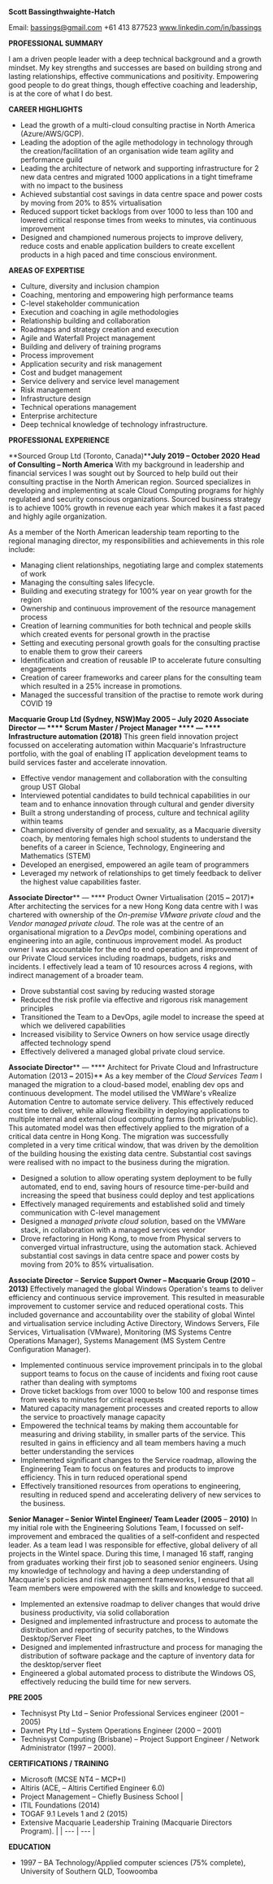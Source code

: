 **Scott Bassingthwaighte-Hatch**

Email: bassings@gmail.com
+61 413 877523 
www.linkedin.com/in/bassings

**PROFESSIONAL SUMMARY**

I am a driven people leader with a deep technical background and a growth mindset. My key strengths and successes are based on building strong and lasting relationships, effective communications and positivity. Empowering good people to do great things, though effective coaching and leadership, is at the core of what I do best.

**CAREER HIGHLIGHTS**

- Lead the growth of a multi-cloud consulting practise in North America (Azure/AWS/GCP).
- Leading the adoption of the agile methodology in technology through the creation/facilitation of an organisation wide team agility and performance guild
- Leading the architecture of network and supporting infrastructure for 2 new data centres and migrated 1000 applications in a tight timeframe with no impact to the business
- Achieved substantial cost savings in data centre space and power costs by moving from 20% to 85% virtualisation
- Reduced support ticket backlogs from over 1000 to less than 100 and lowered critical response times from weeks to minutes, via continuous improvement
- Designed and championed numerous projects to improve delivery, reduce costs and enable application builders to create excellent products in a high paced and time conscious environment.

**AREAS OF EXPERTISE**
- Culture, diversity and inclusion champion
- Coaching, mentoring and empowering high performance teams
- C-level stakeholder communication
- Execution and coaching in agile methodologies
- Relationship building and collaboration
- Roadmaps and strategy creation and execution
- Agile and Waterfall Project management
- Building and delivery of training programs
- Process improvement
- Application security and risk management
- Cost and budget management
- Service delivery and service level management
- Risk management
- Infrastructure design
- Technical operations management
- Enterprise architecture
- Deep technical knowledge of technology infrastructure.

**PROFESSIONAL EXPERIENCE**

**Sourced Group Ltd (Toronto, Canada)****July 2019 – October 2020**
**Head of Consulting – North America**
With my background in leadership and financial services I was sought out by Sourced to help build out their consulting practise in the North American region. Sourced specializes in developing and implementing at scale Cloud Computing programs for highly regulated and security conscious organizations. Sourced business strategy is to achieve 100% growth in revenue each year which makes it a fast paced and highly agile organization.

As a member of the North American leadership team reporting to the regional managing director, my responsibilities and achievements in this role include:

- Managing client relationships, negotiating large and complex statements of work
- Managing the consulting sales lifecycle.
- Building and executing strategy for 100% year on year growth for the region
- Ownership and continuous improvement of the resource management process
- Creation of learning communities for both technical and people skills which created events for personal growth in the practise
- Setting and executing personal growth goals for the consulting practise to enable them to grow their careers
- Identification and creation of reusable IP to accelerate future consulting engagements
- Creation of career frameworks and career plans for the consulting team which resulted in a 25% increase in promotions.
- Managed the successful transition of the practise to remote work during COVID 19

**Macquarie Group Ltd (Sydney, NSW)****May 2005 – July 2020**
**Associate Director**** — **** Scrum Master / Project Manager **** — **** Infrastructure automation (2018)**
This green field innovation project focussed on accelerating automation within Macquarie&#39;s Infrastructure portfolio, with the goal of enabling IT application development teams to build services faster and accelerate innovation.

- Effective vendor management and collaboration with the consulting group UST Global
- Interviewed potential candidates to build technical capabilities in our team and to enhance innovation through cultural and gender diversity
- Built a strong understanding of process, culture and technical agility within teams
- Championed diversity of gender and sexuality, as a Macquarie diversity coach, by mentoring females high school students to understand the benefits of a career in Science, Technology, Engineering and Mathematics (STEM)
- Developed an energised, empowered an agile team of programmers
- Leveraged my network of relationships to get timely feedback to deliver the highest value capabilities faster.

**Associate Director**** — **** Product Owner Virtualisation (2015 **–** 2017)*
After architecting the services for a new Hong Kong data centre with I was chartered with ownership of the _On-premise VMware private cloud_ and the _Vendor managed private cloud_. The role was at the centre of an organisational migration to a _DevOps_ model, combining operations and engineering into an agile, continuous improvement model. As product owner I was accountable for the end to end operation and improvement of our Private Cloud services including roadmaps, budgets, risks and incidents. I effectively lead a team of 10 resources across 4 regions, with indirect management of a broader team.

- Drove substantial cost saving by reducing wasted storage
- Reduced the risk profile via effective and rigorous risk management principles
- Transitioned the Team to a DevOps, agile model to increase the speed at which we delivered capabilities
- Increased visibility to Service Owners on how service usage directly affected technology spend
- Effectively delivered a managed global private cloud service.

**Associate Director**** — **** Architect for Private Cloud and Infrastructure Automation (2013 **–** 2015)**
As a key member of the _Cloud Services Team_ I managed the migration to a cloud-based model, enabling dev ops and continuous development. The model utilised the VMWare&#39;s vRealize Automation Centre to automate service delivery. This effectively reduced cost time to deliver, while allowing flexibility in deploying applications to multiple internal and external cloud computing farms (both private/public). This automated model was then effectively applied to the migration of a critical data centre in Hong Kong. The migration was successfully completed in a very time critical window, that was driven by the demolition of the building housing the existing data centre. Substantial cost savings were realised with no impact to the business during the migration.

- Designed a solution to allow operating system deployment to be fully automated, end to end, saving hours of resource time-per-build and increasing the speed that business could deploy and test applications
- Effectively managed requirements and established solid and timely communication with C-level management
- Designed a _managed private cloud solution_, based on the VMWare stack, in collaboration with a managed services vendor
- Drove refactoring in Hong Kong, to move from Physical servers to converged virtual infrastructure, using the automation stack. Achieved substantial cost savings in data centre space and power costs by moving from 20% to 85% virtualisation.

**Associate Director** – **Service Support Owner – Macquarie Group (2010** – **2013)**
Effectively managed the global Windows Operation&#39;s teams to deliver efficiency and continuous service improvement. This resulted in measurable improvement to customer service and reduced operational costs. This included governance and accountability over the stability of global Wintel and virtualisation service including Active Directory, Windows Servers, File Services, Virtualisation (VMware), Monitoring (MS Systems Centre Operations Manager), Systems Management (MS System Centre Configuration Manager).

- Implemented continuous service improvement principals in to the global support teams to focus on the cause of incidents and fixing root cause rather than dealing with symptoms
- Drove ticket backlogs from over 1000 to below 100 and response times from weeks to minutes for critical requests
- Matured capacity management processes and created reports to allow the service to proactively manage capacity
- Empowered the technical teams by making them accountable for measuring and driving stability, in smaller parts of the service. This resulted in gains in efficiency and all team members having a much better understanding the services
- Implemented significant changes to the Service roadmap, allowing the Engineering Team to focus on features and products to improve efficiency. This in turn reduced operational spend
- Effectively transitioned resources from operations to engineering, resulting in reduced spend and accelerating delivery of new services to the business.

**Senior Manager – Senior Wintel Engineer/ Team Leader (2005** – **2010)**
In my initial role with the Engineering Solutions Team, I focussed on self-improvement and embraced the qualities of a self‑confident and respected leader. As a team lead I was responsible for effective, global delivery of all projects in the Wintel space. During this time, I managed 16 staff, ranging from graduates working their first job to seasoned senior engineers. Using my knowledge of technology and having a deep understanding of Macquarie&#39;s policies and risk management frameworks, I ensured that all Team members were empowered with the skills and knowledge to succeed.

- Implemented an extensive roadmap to deliver changes that would drive business productivity, via solid collaboration
- Designed and implemented infrastructure and process to automate the distribution and reporting of security patches, to the Windows Desktop/Server Fleet
- Designed and implemented infrastructure and process for managing the distribution of software package and the capture of inventory data for the desktop/server fleet
- Engineered a global automated process to distribute the Windows OS, effectively reducing the build time for new servers.

**PRE 2005**
- Technisyst Pty Ltd – Senior Professional Services engineer (2001 – 2005)
- Davnet Pty Ltd – System Operations Engineer (2000 – 2001)
- Technisyst Computing (Brisbane) – Project Support Engineer / Network Administrator (1997 – 2000).

**CERTIFICATIONS / TRAINING**
- Microsoft (MCSE NT4 – MCP+I)
- Altiris (ACE, – Altiris Certified Engineer 6.0)
- Project Management – Chiefly Business School
 |
- ITIL Foundations (2014)
- TOGAF 9.1 Levels 1 and 2 (2015)
- Extensive Macquarie Leadership Training (Macquarie Directors Program).
 |
| --- | --- |

**EDUCATION**

- 1997 – BA Technology/Applied computer sciences (75% complete), University of Southern QLD, Toowoomba
